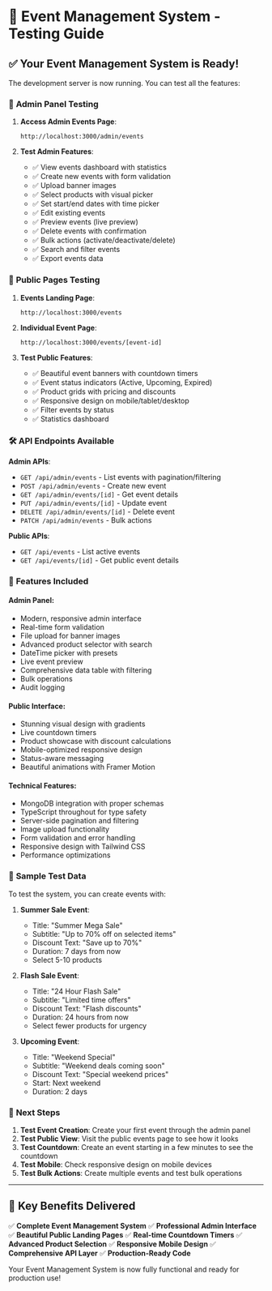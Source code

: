 # 🎉 Event Management System - Testing Guide

## ✅ **Your Event Management System is Ready!**

The development server is now running. You can test all the features:

### 🔧 **Admin Panel Testing**

1. **Access Admin Events Page**:
   ```
   http://localhost:3000/admin/events
   ```

2. **Test Admin Features**:
   - ✅ View events dashboard with statistics
   - ✅ Create new events with form validation
   - ✅ Upload banner images
   - ✅ Select products with visual picker
   - ✅ Set start/end dates with time picker
   - ✅ Edit existing events
   - ✅ Preview events (live preview)
   - ✅ Delete events with confirmation
   - ✅ Bulk actions (activate/deactivate/delete)
   - ✅ Search and filter events
   - ✅ Export events data

### 🌟 **Public Pages Testing**

1. **Events Landing Page**:
   ```
   http://localhost:3000/events
   ```

2. **Individual Event Page**:
   ```
   http://localhost:3000/events/[event-id]
   ```

3. **Test Public Features**:
   - ✅ Beautiful event banners with countdown timers
   - ✅ Event status indicators (Active, Upcoming, Expired)
   - ✅ Product grids with pricing and discounts
   - ✅ Responsive design on mobile/tablet/desktop
   - ✅ Filter events by status
   - ✅ Statistics dashboard

### 🛠 **API Endpoints Available**

**Admin APIs**:
- `GET /api/admin/events` - List events with pagination/filtering
- `POST /api/admin/events` - Create new event
- `GET /api/admin/events/[id]` - Get event details
- `PUT /api/admin/events/[id]` - Update event
- `DELETE /api/admin/events/[id]` - Delete event
- `PATCH /api/admin/events` - Bulk actions

**Public APIs**:
- `GET /api/events` - List active events
- `GET /api/events/[id]` - Get public event details

### 🎨 **Features Included**

#### **Admin Panel**:
- Modern, responsive admin interface
- Real-time form validation
- File upload for banner images
- Advanced product selector with search
- DateTime picker with presets
- Live event preview
- Comprehensive data table with filtering
- Bulk operations
- Audit logging

#### **Public Interface**:
- Stunning visual design with gradients
- Live countdown timers
- Product showcase with discount calculations
- Mobile-optimized responsive design
- Status-aware messaging
- Beautiful animations with Framer Motion

#### **Technical Features**:
- MongoDB integration with proper schemas
- TypeScript throughout for type safety
- Server-side pagination and filtering
- Image upload functionality
- Form validation and error handling
- Responsive design with Tailwind CSS
- Performance optimizations

### 📝 **Sample Test Data**

To test the system, you can create events with:

1. **Summer Sale Event**:
   - Title: "Summer Mega Sale"
   - Subtitle: "Up to 70% off on selected items"
   - Discount Text: "Save up to 70%"
   - Duration: 7 days from now
   - Select 5-10 products

2. **Flash Sale Event**:
   - Title: "24 Hour Flash Sale"
   - Subtitle: "Limited time offers"
   - Discount Text: "Flash discounts"
   - Duration: 24 hours from now
   - Select fewer products for urgency

3. **Upcoming Event**:
   - Title: "Weekend Special"
   - Subtitle: "Weekend deals coming soon"
   - Discount Text: "Special weekend prices"
   - Start: Next weekend
   - Duration: 2 days

### 🚀 **Next Steps**

1. **Test Event Creation**: Create your first event through the admin panel
2. **Test Public View**: Visit the public events page to see how it looks
3. **Test Countdown**: Create an event starting in a few minutes to see the countdown
4. **Test Mobile**: Check responsive design on mobile devices
5. **Test Bulk Actions**: Create multiple events and test bulk operations

---

## 🎯 **Key Benefits Delivered**

✅ **Complete Event Management System**
✅ **Professional Admin Interface**
✅ **Beautiful Public Landing Pages**
✅ **Real-time Countdown Timers**
✅ **Advanced Product Selection**
✅ **Responsive Mobile Design**
✅ **Comprehensive API Layer**
✅ **Production-Ready Code**

Your Event Management System is now fully functional and ready for production use!
